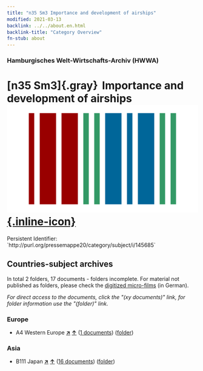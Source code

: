 ```yaml
---
title: "n35 Sm3 Importance and development of airships"
modified: 2021-03-13
backlink: ../../about.en.html
backlink-title: "Category Overview"
fn-stub: about
---
```


### Hamburgisches Welt-Wirtschafts-Archiv (HWWA)

# [n35 Sm3]{.gray}&#8201; Importance and development of airships &#160; [![Wikidata](/images/Wikidata-logo.svg "Wikidata"){.inline-icon}](http://www.wikidata.org/entity/Q104711264)

<div class="hint">Persistent Identifier: `http://purl.org/pressemappe20/category/subject/i/145685`</div>







## Countries-subject archives





In total 2 folders, 17 documents - folders incomplete.
For material not published as folders, please check the [digitized micro-films](/film/h1_sh.de.html) (in German).

_For direct access to the documents, click the "(xy documents)" link, for folder information use the "(folder)" link._



### Europe

- A4 Western Europe [**&nearr;**](../../../geo/i/140897/about.en.html "Western Europe (all folders)") [**&uarr;**](../../../geo/about.en.html#A4 "Country category system") (<a href="https://pm20.zbw.eu/iiifview/folder/sh/140897,145685" title="about: Western Europe : Importance and development of airships" target="_blank">1 documents</a>) ([folder](../../../../folder/sh/1408xx/140897/1456xx/145685/about.en.html))

### Asia

- B111 Japan [**&nearr;**](../../../geo/i/141272/about.en.html "Japan (all folders)") [**&uarr;**](../../../geo/about.en.html#B111 "Country category system") (<a href="https://pm20.zbw.eu/iiifview/folder/sh/141272,145685" title="about: Japan : Importance and development of airships" target="_blank">16 documents</a>) ([folder](../../../../folder/sh/1412xx/141272/1456xx/145685/about.en.html))








